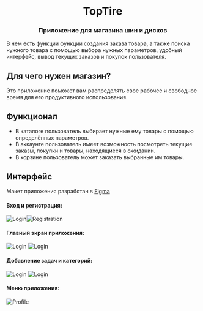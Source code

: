<h1 align="center">TopTire </h1>
<h3 align="center">Приложение для магазина шин и дисков</h3>
В нем есть функции функции создания заказа товара, а также поиска нужного товара с помощью выбора нужных параметров, удобный интерфейс, вывод текущих заказов и покупок пользователя.

## Для чего нужен магазин?

Это приложение поможет вам распределять свое рабочее и свободное время для его продуктивного использования.

## Функционал

- В каталоге пользователь выбирает нужные ему товары с помощью определённых параметров.
- В аккаунте пользователь имеет возможность посмотреть текущие заказы, покупки и товары, находящиеся в ожидании.
- В корзине пользователь может заказать выбранные им товары.

## Интерфейс

Макет приложения разработан в  [Figma](https://www.figma.com/design/iWVj1rWD7mYdOHQQpWiMNk/Untitled?node-id=0-1&node-type=canvas&t=D3CPzlGWM10cFbZY-0)

#### Вход и регистрация:
![Login](https://github.com/MaxMut37/DailyPlanner/blob/main/Снимок%20экрана%202024-10-11%20192217.png)![Registration](https://github.com/MaxMut37/DailyPlanner/blob/main/Снимок%20экрана%202024-10-11%20192253.png)

#### Главный экран приложения:
![Login](https://github.com/MaxMut37/DailyPlanner/blob/main/Снимок%20экрана%202024-10-11%20192339.png)
![Login](https://github.com/MaxMut37/DailyPlanner/blob/main/Снимок%20экрана%202024-10-11%20192521.png)

#### Добавление задач и категорий:
![Login](https://github.com/MaxMut37/DailyPlanner/blob/main/Снимок%20экрана%202024-10-11%20192358.png)
![Login](https://github.com/MaxMut37/DailyPlanner/blob/main/Снимок%20экрана%202024-10-11%20192439.png)

#### Меню приложения:
![Profile](https://github.com/MaxMut37/DailyPlanner/blob/main/Снимок%20экрана%202024-10-11%20192420.png) 
